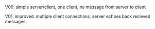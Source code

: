 V00:
	simple server/client, one client, no message from server to client

V01:
	improved. multiple client connections, server echoes back recieved messages.

